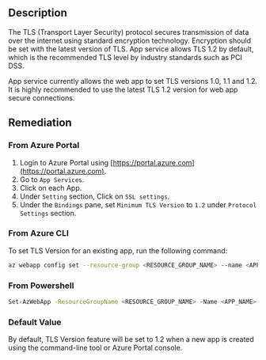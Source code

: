 ## Description

The TLS (Transport Layer Security) protocol secures transmission of data over the internet using standard encryption technology. Encryption should be set with the latest version of TLS. App service allows TLS 1.2 by default, which is the recommended TLS level by industry standards such as PCI DSS.

App service currently allows the web app to set TLS versions 1.0, 1.1 and 1.2. It is highly recommended to use the latest TLS 1.2 version for web app secure connections.

## Remediation

### From Azure Portal

1. Login to Azure Portal using [https://portal.azure.com](https://portal.azure.com).
2. Go to `App Services`.
3. Click on each App.
4. Under `Setting` section, Click on `SSL settings`.
5. Under the `Bindings` pane, set `Minimum TLS Version` to `1.2` under `Protocol Settings` section.

### From Azure CLI

To set TLS Version for an existing app, run the following command:

```bash
az webapp config set --resource-group <RESOURCE_GROUP_NAME> --name <APP_NAME> --min-tls-version 1.2
```

### From Powershell

```bash
Set-AzWebApp -ResourceGroupName <RESOURCE_GROUP_NAME> -Name <APP_NAME> -MinTlsVersion 1.2
```

### Default Value

By default, TLS Version feature will be set to 1.2 when a new app is created using the command-line tool or Azure Portal console.
